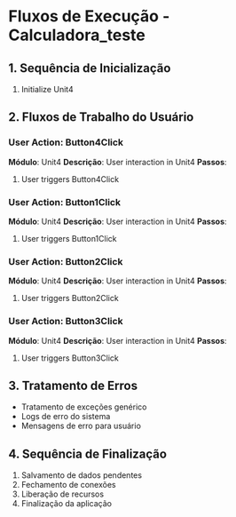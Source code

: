 # Fluxos de Execução - Calculadora_teste

## 1. Sequência de Inicialização

1. Initialize Unit4


## 2. Fluxos de Trabalho do Usuário

### User Action: Button4Click
**Módulo**: Unit4
**Descrição**: User interaction in Unit4
**Passos**:
1. User triggers Button4Click

### User Action: Button1Click
**Módulo**: Unit4
**Descrição**: User interaction in Unit4
**Passos**:
1. User triggers Button1Click

### User Action: Button2Click
**Módulo**: Unit4
**Descrição**: User interaction in Unit4
**Passos**:
1. User triggers Button2Click

### User Action: Button3Click
**Módulo**: Unit4
**Descrição**: User interaction in Unit4
**Passos**:
1. User triggers Button3Click

## 3. Tratamento de Erros

- Tratamento de exceções genérico
- Logs de erro do sistema
- Mensagens de erro para usuário


## 4. Sequência de Finalização

1. Salvamento de dados pendentes
2. Fechamento de conexões
3. Liberação de recursos
4. Finalização da aplicação
